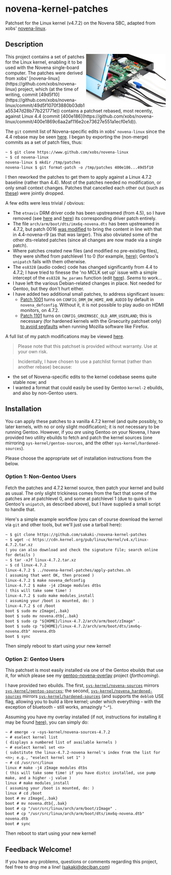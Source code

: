 # novena-kernel-patches
Patchset for the Linux kernel (v4.7.2) on the Novena SBC, adapted from xobs' [novena-linux](https://github.com/xobs/novena-linux).

## Description


<img src="https://raw.githubusercontent.com/sakaki-/resources/master/kousagi/novena/Kousagi_Novena.jpg" alt="Kousagi Novena" width="250px" align="right"/>
This project contains a set of patches for the Linux kernel, enabling it to be used with the Novena single-board computer. The patches were derived from xobs' [novena-linux](https://github.com/xobs/novena-linux) project, which (at the time of writing, commit [49d5f10](https://github.com/xobs/novena-linux/commit/49d5f1070f3880b03db1a55347d28b77b221771e)) contains a patchset rebased, most recently, against Linux 4.4 (commit [400e186](https://github.com/xobs/novena-linux/commit/400e1869c6aa2af116e2ce73627e551a1ecf0e1d)).

The `git` commit list of Novena-specific edits in xobs' `novena-linux` since the 4.4 rebase may be seen [here](https://github.com/xobs/novena-linux/compare/400e186...49d5f10). I began by exporting the (non-merge) commits as a set of patch files, thus:

```console
~ $ git clone https://www.github.com/xobs/novena-linux
~ $ cd novena-linux
novena-linux $ mkdir /tmp/patches
novena-linux $ git format-patch -o /tmp/patches 400e186...49d5f10
```

I then reworked the patches to get them to apply against a Linux 4.7.2 baseline (rather than 4.4). Most of the patches needed no modification, or only small context changes. Patches that cancelled each other out (such as [these](https://github.com/sakaki-/novena-kernel-patches/commit/1d78ce714a9ccf88b4809dc329831d536752ab68)) were jointly dropped.

A few edits were less trivial / obvious:
* The `etnaviv` DRM driver code has been upstreamed (from 4.5), so I have removed (see [here](https://github.com/sakaki-/novena-kernel-patches/commit/80fb26cbd2cb824d39944cb43016223c3526ee24) and [here](https://github.com/sakaki-/novena-kernel-patches/commit/a50a8dbc63649545aa836f3590e6d23f7cd0990d)) its corresponding driver patch entirely.
* The file `arch/arm/boot/dts/imx6q-novena.dts` has been upstreamed in 4.7.2, but patch 0016 [was modified](https://github.com/sakaki-/novena-kernel-patches/commit/f71696a19dc9ef54a8900cd7c1b30f9729a70d6e) to bring the content in line with that in 4.4-novena-r9 (as that was larger). This also obviated some of the other dts-related patches (since all changes are now made via a single patch).
* Where patches created new files (and modified no pre-existing files), they were shifted from patchlevel 1 to 0 (for example, [here](https://github.com/sakaki-/novena-kernel-patches/commit/311f67e39e6cd6476cf7929c90b52f337d65140f)); Gentoo's `unipatch` fails with them otherwise.
* The `es8328` (audio codec) code has changed significantly from 4.4 to 4.7.2; I have tried to finesse the 'no MCLK set up' issue with a simple intercept of the `es8328_hw_params` function (edit [here](https://github.com/sakaki-/novena-kernel-patches/commit/4a1ab9656cee4aeee8c0d674756b0112cad5a7c8)). *Seems* to work...
* I have left the various Debian-related changes in place. Not needed for Gentoo, but they don't hurt either.
* I have added two additional small patches, to address significant issues:
  * [Patch 1001](https://github.com/sakaki-/novena-kernel-patches/commit/cbfcd8f3770a738f203f7bc5a3b073311d220ed8) turns on `CONFIG_DRM_DW_HDMI_AHB_AUDIO` by default in `novena_defconfig`. Without it, it is not possible to play audio on HDMI monitors, on 4.7.2.
  * [Patch 1101](https://github.com/sakaki-/novena-kernel-patches/commit/7de43ca917575e9ef5464fae0016e6b27a88cb1e) turns on `CONFIG_GRKERNSEC_OLD_ARM_USERLAND`; this is necessary (for hardened kernels with the Grsecurity patchset only) [to avoid segfaults](https://forums.grsecurity.net/viewtopic.php?f=3&t=4479) when running Mozilla software like Firefox.

A full list of my patch modifications may be viewed [here](https://github.com/sakaki-/novena-kernel-patches/compare/7037ff5...7de43ca).

> Please note that this patchset is provided without warranty. Use at your own risk.

> Incidentally, I have chosen to use a patchlist format (rather than another rebase) because:  
  * the set of Novena-specific edits to the kernel codebase seems quite stable now; and   
  * I wanted a format that could easily be used by Gentoo `kernel-2` ebuilds, and also by non-Gentoo users.

## Installation

You can apply these patches to a vanilla 4.7.2 kernel (and quite possibly, to later kernels, with no or only slight modification); it is not necessary to be running Gentoo. However, if you *are* using Gentoo on your Novena, I have provided two utility ebuilds to fetch and patch the kernel sources (one mirroring `sys-kernel/gentoo-sources`, and the other `sys-kernel/hardened-sources`).

Please choose the appropriate set of installation instructions from the below.

### Option 1: Non-Gentoo Users

Fetch the patches and 4.7.2 kernel source, then patch your kernel and build as usual. The only slight trickiness comes from the fact that some of the patches are at patchlevel 0, and some at patchlevel 1 (due to quirks in Gentoo's `unipatch`, as described above), but I have supplied a small script to handle that.

Here's a simple example workflow (you can of course download the kernel via `git` and other tools, but we'll just use a tarball here):

```console
~ $ git clone https://github.com/sakaki-/novena-kernel-patches
~ $ wget -c https://cdn.kernel.org/pub/linux/kernel/v4.x/linux-4.7.2.tar.xz
( you can also download and check the signature file; search online for details )
~ $ tar -xJf linux-4.7.2.tar.xz
~ $ cd linux-4.7.2
linux-4.7.2 $ ../novena-kernel-patches/apply-patches.sh
( assuming that went OK, then proceed )
linux-4.7.2 $ make novena_defconfig
linux-4.7.2 $ make -j4 zImage modules dtbs
( this will take some time! )
linux-4.7.2 $ sudo make modules_install
( assuming your /boot is mounted, do: )
linux-4.7.2 $ cd /boot
boot $ sudo mv zImage{,.bak}
boot $ sudo mv novena.dtb{,.bak}
boot $ sudo cp "${HOME}/linux-4.7.2/arch/arm/boot/zImage" .
boot $ sudo cp "${HOME}/linux-4.7.2/arch/arm/boot/dts/imx6q-novena.dtb" novena.dtb
boot $ sync
```
Then simply reboot to start using your new kernel!

### Option 2: Gentoo Users

This patchset is most easily installed via one of the Gentoo ebuilds that use it, for which please see my [gentoo-novena-overlay](https://github.com/sakaki-/gentoo-novena-overlay) project (_forthcoming_).

I have provided two ebuilds. The first, [`sys-kernel/novena-sources`](https://github.com/sakaki-/gentoo-novena-overlay/tree/master/sys-kernel/novena-sources) mirrors [`sys-kernel/gentoo-sources`](https://packages.gentoo.org/packages/sys-kernel/gentoo-sources); the second, [`sys-kernel/novena_hardened-sources`](https://github.com/sakaki-/gentoo-novena-overlay/tree/master/sys-kernel/novena_hardened-sources) mirrors [`sys-kernel/hardened-sources`](https://packages.gentoo.org/packages/sys-kernel/hardened-sources) (and supports the `deblob` USE flag, allowing you to build a libre kernel; under which everything - with the exception of bluetooth - still works, amazingly ^-^).

Assuming you have my overlay installed (if not, instructions for installing it may be found [here](https://github.com/sakaki-/gentoo-novena-overlay)), you can simply do:

```console
~ # emerge -v ~sys-kernel/novena-sources-4.7.2
~ # eselect kernel list
( displays a numbered list of available kernels )
~ # eselect kernel set <n>
( substitute the linux-4.7.2-novena kernel's index from the list for <n>; e.g., "eselect kernel set 1" )
~ # cd /usr/src/linux
linux # make -j4 zImage modules dtbs
( this will take some time! if you have distcc installed, use pump make, and a higher -j value )
linux # make modules_install
( assuming your /boot is mounted, do: )
linux # cd /boot
boot # mv zImage{,.bak}
boot # mv novena.dtb{,.bak}
boot # cp "/usr/src/linux/arch/arm/boot/zImage" .
boot # cp "/usr/src/linux/arch/arm/boot/dts/imx6q-novena.dtb" novena.dtb
boot # sync
```
Then reboot to start using your new kernel!

## Feedback Welcome!

If you have any problems, questions or comments regarding this project, feel free to drop me a line! (sakaki@deciban.com)

